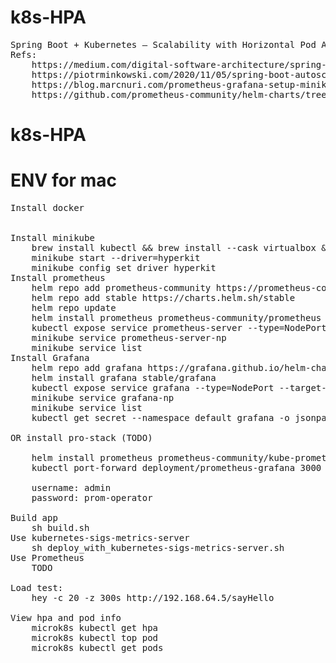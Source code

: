 # k8s-HPA
<pre>
Spring Boot + Kubernetes — Scalability with Horizontal Pod Autoscaler 
Refs:
    https://medium.com/digital-software-architecture/spring-boot-kubernetes-scalability-with-horizontal-pod-autoscaler-hpa-faced00b52bf
    https://piotrminkowski.com/2020/11/05/spring-boot-autoscaling-on-kubernetes
    https://blog.marcnuri.com/prometheus-grafana-setup-minikube
    https://github.com/prometheus-community/helm-charts/tree/main/charts/kube-prometheus-stack
</pre>
# k8s-HPA
# ENV for mac
<pre>
Install docker

<!-- Install microk8s  
    brew install ubuntu/microk8s/microk8s  
        microk8s install --cpu=4 # default cpu is 2   -->
Install minikube
    brew install kubectl && brew install --cask virtualbox && brew install minikube
    minikube start --driver=hyperkit
    minikube config set driver hyperkit
Install prometheus
    helm repo add prometheus-community https://prometheus-community.github.io/helm-charts
    helm repo add stable https://charts.helm.sh/stable
    helm repo update
    helm install prometheus prometheus-community/prometheus
    kubectl expose service prometheus-server --type=NodePort --target-port=9090 --name=prometheus-server-np
    minikube service prometheus-server-np
    minikube service list
Install Grafana
    helm repo add grafana https://grafana.github.io/helm-charts
    helm install grafana stable/grafana
    kubectl expose service grafana --type=NodePort --target-port=3000 --name=grafana-np
    minikube service grafana-np
    minikube service list
    kubectl get secret --namespace default grafana -o jsonpath="{.data.admin-password}" | base64 --decode ; echo

OR install pro-stack (TODO)
   
    helm install prometheus prometheus-community/kube-prometheus-stack
    kubectl port-forward deployment/prometheus-grafana 3000

    username: admin
    password: prom-operator

Build app
    sh build.sh
Use kubernetes-sigs-metrics-server
    sh deploy_with_kubernetes-sigs-metrics-server.sh
Use Prometheus
    TODO
    
Load test:  
    hey -c 20 -z 300s http://192.168.64.5/sayHello 

View hpa and pod info  
    microk8s kubectl get hpa  
    microk8s kubectl top pod  
    microk8s kubectl get pods  
</pre>